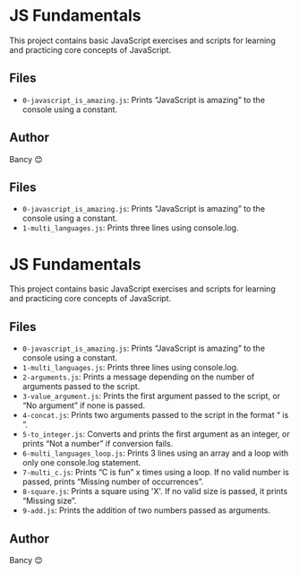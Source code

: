 # JS Fundamentals

This project contains basic JavaScript exercises and scripts for learning and practicing core concepts of JavaScript.

## Files

- `0-javascript_is_amazing.js`: Prints “JavaScript is amazing” to the console using a constant.

## Author

Bancy 😊
## Files

- `0-javascript_is_amazing.js`: Prints “JavaScript is amazing” to the console using a constant.
- `1-multi_languages.js`: Prints three lines using console.log.
# JS Fundamentals

This project contains basic JavaScript exercises and scripts for learning and practicing core concepts of JavaScript.

## Files

- `0-javascript_is_amazing.js`: Prints “JavaScript is amazing” to the console using a constant.
- `1-multi_languages.js`: Prints three lines using console.log.
- `2-arguments.js`: Prints a message depending on the number of arguments passed to the script.
- `3-value_argument.js`: Prints the first argument passed to the script, or “No argument” if none is passed.
- `4-concat.js`: Prints two arguments passed to the script in the format “<first> is <second>”.
- `5-to_integer.js`: Converts and prints the first argument as an integer, or prints “Not a number” if conversion fails.
- `6-multi_languages_loop.js`: Prints 3 lines using an array and a loop with only one console.log statement.
- `7-multi_c.js`: Prints “C is fun” x times using a loop. If no valid number is passed, prints “Missing number of occurrences”.
- `8-square.js`: Prints a square using 'X'. If no valid size is passed, it prints “Missing size”.
- `9-add.js`: Prints the addition of two numbers passed as arguments.
## Author

Bancy 😊